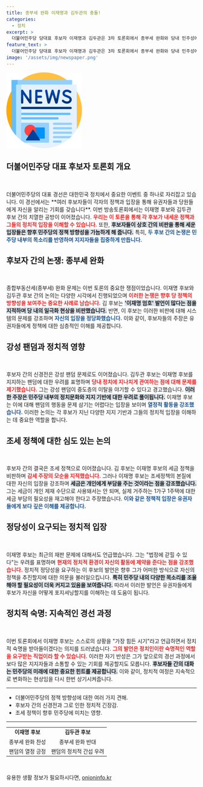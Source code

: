 ```yaml
---
title: 종부세 완화 이재명과 김두관의 충돌!
categories:
  - 정치
excerpt: >
  더불어민주당 당대표 후보자 이재명과 김두관은 3차 토론회에서 종부세 완화와 당내 민주성에 대해 치열한 공방을 벌였다. 서로의 주장에 맞서며 당의 방향성을 둘러싼 신경전을 이어간 두 사람의 갈등이 날이 갈수록 깊어지고 있다!
feature_text: >
  더불어민주당 당대표 후보자 이재명과 김두관은 3차 토론회에서 종부세 완화와 당내 민주성에 대해 치열한 공방을 벌였다. 서로의 주장에 맞서며 당의 방향성을 둘러싼 신경전을 이어간 두 사람의 갈등이 날이 갈수록 깊어지고 있다!
image: '/assets/img/newspaper.png'
---
```


<p><img src="/assets/img/newspaper.png" alt="kimp 속보" /></p>

<h2 data-ke-size="size26">더불어민주당 대표 후보자 토론회 개요</h2>

<p data-ke-size="size16">&nbsp;</p>

<p data-ke-size="size16">더불어민주당의 대표 경선은 대한민국 정치에서 중요한 이벤트 중 하나로 자리잡고 있습니다. 이 경선에서는 **여러 후보자들이 각자의 정책과 입장을 통해 유권자들과 당원들에게 자신을 알리는 기회를 갖습니다**. 이번 방송토론회에서는 이재명 후보와 김두관 후보 간의 치열한 공방이 이어졌습니다. <b><span style="color: #ee2323;">우리는 이 토론을 통해 각 후보가 내세운 정책과 그들의 정치적 입장을 이해할 수 있습니다.</span></b> 또한, <b><span style="background-color: #21538527;">후보자들이 상호 간의 비판을 통해 세운 입장들은 향후 민주당의 정책 방향성을 가늠하게 해 줍니다.</span></b> 특히, <b><span style="color: #1a5490;">두 후보 간의 논쟁은 민주당 내부의 목소리를 반영하며 지지자들을 집중하게 만듭니다.</span></b></p>

<h2 data-ke-size="size26">후보자 간의 논쟁: 종부세 완화</h2>

<p data-ke-size="size16">&nbsp;</p>

<p data-ke-size="size16">종합부동산세(종부세) 완화 문제는 이번 토론의 중요한 쟁점이었습니다. 이재명 후보와 김두관 후보 간의 논의는 다양한 시각에서 진행되었으며 <b><span style="color: #ee2323;">이러한 논쟁은 향후 당 정책의 방향성을 보여주는 중요한 사례로 남습니다.</span></b> 김 후보는 <b><span style="background-color: #21538527;">'이재명 엄호' 발언이 많다는 점을 지적하며 당 내의 일극화 현상을 비판했습니다.</span></b> 반면, 이 후보는 이러한 비판에 대해 시스템의 문제를 강조하며 <b><span style="color: #1a5490;">자신의 입장을 정당화했습니다.</span></b> 이와 같이, 후보자들의 주장은 유권자들에게 정책에 대한 심층적인 이해를 제공합니다.</p>

<h2 data-ke-size="size26">강성 팬덤과 정치적 영향</h2>

<p data-ke-size="size16">&nbsp;</p>

<p data-ke-size="size16">후보자 간의 신경전은 강성 팬덤 문제로도 이어졌습니다. 김두관 후보는 이재명 후보를 지지하는 팬덤에 대한 우려를 표명하며 <b><span style="color: #ee2323;">당내 정치에 지나치게 관여하는 점에 대해 문제를 제기했습니다.</span></b> 그는 강성 팬덤이 중도층의 이탈을 야기할 수 있다고 경고했습니다. <b><span style="background-color: #21538527;">이러한 주장은 민주당 내부의 정치문화와 지지 기반에 대한 우려로 풀이됩니다.</span></b> 이재명 후보는 이에 대해 팬덤의 행동을 문제 삼기는 어렵다는 입장을 보이며 <b><span style="color: #1a5490;">열정적 활동을 강조했습니다.</span></b> 이러한 논의는 각 후보가 지닌 다양한 지지 기반과 그들의 정치적 입장을 이해하는 데 중요한 역할을 합니다.</p>

<h2 data-ke-size="size26">조세 정책에 대한 심도 있는 논의</h2>

<p data-ke-size="size16">&nbsp;</p>

<p data-ke-size="size16">후보자 간의 결국은 조세 정책으로 이어졌습니다. 김 후보는 이재명 후보의 세금 정책을 비판하며 <b><span style="color: #ee2323;">감세 주장의 모순을 지적했습니다.</span></b> 그러나 이재명 후보는 조세정책의 본질에 대한 자신의 입장을 강조하며 <b><span style="background-color: #21538527;">세금은 개인에게 부담을 주는 것이라는 점을 강조했습니다.</span></b> 그는 세금이 개인 제재 수단으로 사용돼서는 안 되며, 실제 거주하는 1가구 1주택에 대한 세금 부담의 필요성을 재고해야 한다고 주장했습니다. <b><span style="color: #1a5490;">이와 같은 정책적 입장은 유권자들에게 보다 깊은 이해를 제공합니다.</span></b></p>

<h2 data-ke-size="size26">정당성이 요구되는 정치적 입장</h2>

<p data-ke-size="size16">&nbsp;</p>

<p data-ke-size="size16">이재명 후보는 최근의 재판 문제에 대해서도 언급했습니다. 그는 "법정에 갇힐 수 있다"는 우려를 표명하며 <b><span style="color: #ee2323;">현재의 정치적 환경이 자신의 활동에 제약을 준다는 점을 강조했습니다.</span></b> 정치적 정당성을 요구하는 이 후보의 발언은 향후 그가 어떠한 방식으로 자신의 정책을 추진할지에 대한 의문을 불러일으킵니다. <b><span style="background-color: #21538527;">특히 민주당 내의 다양한 목소리를 조율해야 할 필요성이 더욱 커지고 있음을 보여줍니다.</span></b> 따라서 이러한 발언은 유권자들에게 후보가 자신을 어떻게 포지셔닝할지를 이해하는 데 도움이 됩니다.</p>

<h2 data-ke-size="size26">정치적 숙명: 지속적인 경선 과정</h2>

<p data-ke-size="size16">&nbsp;</p>

<p data-ke-size="size16">이번 토론회에서 이재명 후보는 스스로의 상황을 "가장 힘든 시기"라고 언급하면서 정치적 숙명을 받아들이겠다는 의지를 드러냈습니다. <b><span style="color: #ee2323;">그의 발언은 정치인이란 숙명적인 역할을 요구받는 직업이라 할 수 있습니다.</span></b> 이러한 자기 반성은 그가 앞으로의 경선 과정에서 보다 많은 지지자들과 소통할 수 있는 기회를 제공할지도 모릅니다. <b><span style="background-color: #21538527;">후보자들 간의 대화는 민주당의 미래에 대한 중요한 힌트를 제공합니다.</span></b> 이와 같이, 정치적 여정은 지속적으로 변화하는 현상임을 다시 한번 상기시켜줍니다.</p>

<hr />

<ul>
  <li>더불어민주당의 정책 방향성에 대한 여러 가지 견해.</li>
  <li>후보자 간의 신경전과 그로 인한 정치적 긴장감.</li>
  <li>조세 정책이 향후 민주당에 미치는 영향.</li>
</ul>

<hr />

<table style="width: 100%;">
    <tbody>
        <tr>
            <td style="text-align: center; height: 17px;"><b>이재명 후보</b></td>
            <td style="text-align: center; height: 17px;"><b>김두관 후보</b></td>
        </tr>
        <tr>
            <td style="text-align: center; height: 17px;">종부세 완화 찬성</td>
            <td style="text-align: center; height: 17px;">종부세 완화 반대</td>
        </tr>
        <tr>
            <td style="text-align: center; height: 17px;">팬덤의 열정 긍정</td>
            <td style="text-align: center; height: 17px;">팬덤의 정치적 간섭 우려</td>
        </tr>
    </tbody>
</table>

<p data-ke-size="size16">&nbsp;</p>
유용한 생활 정보가 필요하시다면, <a href="https://onioninfo.kr" rel="dofollow">onioninfo.kr</a>


